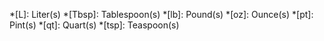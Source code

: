 *[L]: Liter(s)
*[Tbsp]: Tablespoon(s)
*[lb]: Pound(s)
*[oz]: Ounce(s)
*[pt]: Pint(s)
*[qt]: Quart(s)
*[tsp]: Teaspoon(s)
